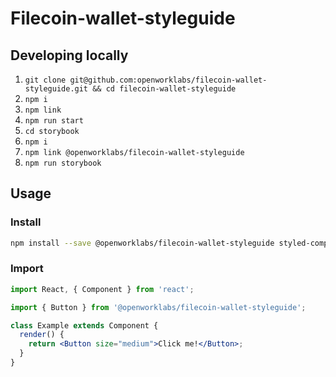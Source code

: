 # Filecoin-wallet-styleguide

## Developing locally

1. `git clone git@github.com:openworklabs/filecoin-wallet-styleguide.git && cd filecoin-wallet-styleguide`<br />
2. `npm i`
3. `npm link`
4. `npm run start`
5. `cd storybook`
6. `npm i`
7. `npm link @openworklabs/filecoin-wallet-styleguide`
8. `npm run storybook`

## Usage

### Install

```bash
npm install --save @openworklabs/filecoin-wallet-styleguide styled-components
```

### Import

```jsx
import React, { Component } from 'react';

import { Button } from '@openworklabs/filecoin-wallet-styleguide';

class Example extends Component {
  render() {
    return <Button size="medium">Click me!</Button>;
  }
}
```
